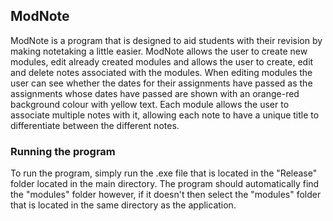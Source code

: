 ## ModNote

ModNote is a program that is designed to aid students with their revision by making notetaking
a little easier.
ModNote allows the user to create new modules, edit already created
modules and allows the user to create, edit and delete notes associated with the modules.
When editing modules the user can see whether the dates for their assignments have passed
as the assignments whose dates have passed are shown with an orange-red background colour
with yellow text. Each module allows the user to associate multiple notes with it, allowing
each note to have a unique title to differentiate between the different notes.

### Running the program

To run the program, simply run the .exe file that is located in the "Release" folder located in the main directory.
The program should automatically find the "modules" folder however, if it doesn't then select the "modules" folder that is located in the same directory as the application.
